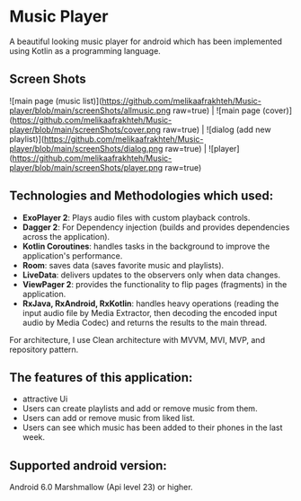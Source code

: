 # Music Player
A beautiful looking music player for android which has been implemented 
using Kotlin as a programming language.

## Screen Shots

![main page (music list)](https://github.com/melikaafrakhteh/Music-player/blob/main/screenShots/allmusic.png raw=true) |
![main page (cover)](https://github.com/melikaafrakhteh/Music-player/blob/main/screenShots/cover.png raw=true) |
![dialog (add new playlist)](https://github.com/melikaafrakhteh/Music-player/blob/main/screenShots/dialog.png raw=true) |
![player](https://github.com/melikaafrakhteh/Music-player/blob/main/screenShots/player.png raw=true)

## Technologies and Methodologies which used:
 - **ExoPlayer 2**: Plays audio files with custom playback controls.
 - **Dagger 2**: For Dependency injection (builds and provides dependencies across the application).
 - **Kotlin Coroutines**: handles tasks in the background to improve the application's performance.
 - **Room**: saves data (saves favorite music and playlists).
 - **LiveData**: delivers updates to the observers only when data changes.
 - **ViewPager 2**: provides the functionality to flip pages (fragments) in the application.
 - **RxJava, RxAndroid, RxKotlin**: handles heavy operations
    (reading the input audio file by Media Extractor,
    then decoding the encoded input audio by Media Codec) and returns the results to the main thread.

For architecture, I use Clean architecture with MVVM, MVI, MVP, and repository pattern.

## The features of this application:
 - attractive Ui
 - Users can create playlists and add or remove music from them.
 - Users can add or remove music from liked list.
 - Users can see which music has been added to their phones in the last week.

## Supported android version:
 Android 6.0 Marshmallow (Api level 23) or higher.
